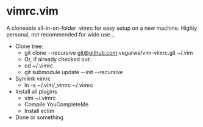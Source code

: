 # vimrc.vim

A cloneable all-in-on-folder .vimrc for easy setup on a new machine. Highly
personal, not recommended for wide use...

- Clone tree:
  - git clone --recursive git@github.com:vegarwe/vim-vimrc.git ~/.vim
  - Or, if already checked out:
  - cd ~/.vimrc
  - git submodule update --init --recursive
- Symlink vimrc
  - ln -s ~/.vim/\_vimrc ~/.vimrc
- Install all plugins
  - vim ~/.vimrc
  - Compile YouCompleteMe
  - Install eclim
- Done or something
